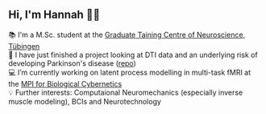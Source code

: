 ## Hi, I'm Hannah 👋🏼

📚 I'm a M.Sc. student at the [Graduate Taining Centre of Neuroscience, Tübingen](https://www.neuroschool-tuebingen.de/master/neural-behav-sci/)<br>
🧬 I have just finished a project looking at DTI data and an underlying risk of developing Parkinson's disease ([repo](https://github.com/hannah1809/body_brain_first.git))<br>
💻 I’m currently working on latent process modelling in multi-task fMRI at the [MPI for Biological Cybernetics](https://www.kyb.tuebingen.mpg.de/cognitive-neuroscience-neurotechnology)<br>
💡 Further interests: Computaional Neuromechanics (especially inverse muscle modeling), BCIs and Neurotechnology

<!--
-->
